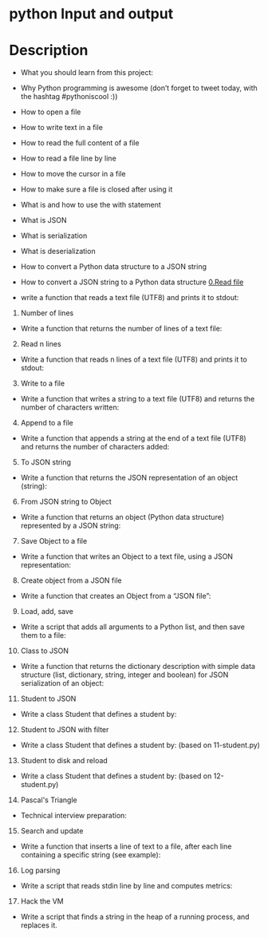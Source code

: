 # python Input and output
# Description
* What you should learn from this project:

* Why Python programming is awesome (don’t forget to tweet today, with the hashtag #pythoniscool :))
* How to open a file
* How to write text in a file
* How to read the full content of a file
* How to read a file line by line
* How to move the cursor in a file
* How to make sure a file is closed after using it
* What is and how to use the with statement
* What is JSON
* What is serialization
* What is deserialization
* How to convert a Python data structure to a JSON string
* How to convert a JSON string to a Python data structure
[0.Read file](https://github.com/chrisokwisa/alx-higher_level_programming/blob/master/0x0B-python-input_output/0-read_file.py)
* write a function that reads a text file (UTF8) and prints it to stdout:
1. Number of lines
* Write a function that returns the number of lines of a text file:
2. Read n lines
* Write a function that reads n lines of a text file (UTF8) and prints it to stdout:
3. Write to a file
* Write a function that writes a string to a text file (UTF8) and returns the number of characters written:
4. Append to a file
* Write a function that appends a string at the end of a text file (UTF8) and returns the number of characters added:
5. To JSON string
* Write a function that returns the JSON representation of an object (string):
6. From JSON string to Object
* Write a function that returns an object (Python data structure) represented by a JSON string:
7. Save Object to a file
* Write a function that writes an Object to a text file, using a JSON representation:
8. Create object from a JSON file
* Write a function that creates an Object from a “JSON file”:
9. Load, add, save
* Write a script that adds all arguments to a Python list, and then save them to a file:
10. Class to JSON
* Write a function that returns the dictionary description with simple data structure (list, dictionary, string, integer and boolean) for JSON serialization of an object:
11. Student to JSON
* Write a class Student that defines a student by:
12. Student to JSON with filter
* Write a class Student that defines a student by: (based on 11-student.py)
13. Student to disk and reload
* Write a class Student that defines a student by: (based on 12-student.py)
14. Pascal's Triangle
* Technical interview preparation:
15. Search and update
* Write a function that inserts a line of text to a file, after each line containing a specific string (see example):
16. Log parsing
* Write a script that reads stdin line by line and computes metrics:
17. Hack the VM
* Write a script that finds a string in the heap of a running process, and replaces it.
